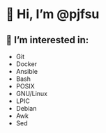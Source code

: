# 👋 Hi, I’m @pjfsu
## 👀 I’m interested in:
* Git
* Docker
* Ansible
* Bash
* POSIX
* GNU/Linux
* LPIC
* Debian
* Awk
* Sed

<!---
pjfsu/pjfsu is a ✨ special ✨ repository because its `README.md` (this file) appears on your GitHub profile.
You can click the Preview link to take a look at your changes.
--->
